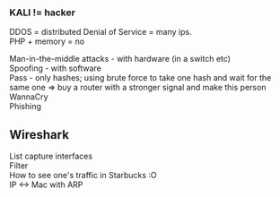 ### KALI != hacker

DDOS = distributed Denial of Service = many ips. <br>
PHP + memory = no <br>

Man-in-the-middle attacks - with hardware (in a switch etc) <br>
Spoofing - with software <br>
Pass - only hashes; using brute force to take one hash and wait for the same one => buy a router with a stronger signal and make this person WannaCry <br>
Phishing

## Wireshark
  List capture interfaces <br>
  Filter <br>
  How to see one's traffic in Starbucks :O <br>
  IP <-> Mac with ARP
  
